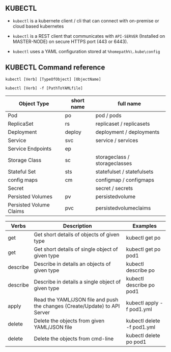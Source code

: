 ## KUBECTL

- `kubectl` is a kubernete client / cli that can connect with on-premise or cloud based kubernetes

- `kubectl` is a REST client that communicates with `API-SERVER` (Installed on MASTER-NODE) on secure HTTPS port (443 or 6443).

- `kubectl` uses a YAML configuration stored at `%homepath%\.kube\config`

## KUBECTL Command reference

`kubectl [Verb] [TypeOfObject] [ObjectName]`

`kubectl [Verb] -f [PathToYAMLfile]`

Object Type | short name | full name
------------|------------|-----------
Pod | po | pod / pods
ReplicaSet | rs | replicaset / replicasets
Deployment | deploy | deployment / deployments
Service | svc | service / services 
Service Endpoints | ep | <NA>
Storage Class | sc | storageclass / storageclasses
Stateful Set | sts | statefulset / statefulsets
config maps | cm | configmap / configmaps
Secret | <NA> | secret / secrets
Persisted Volumes | pv | persistedvolume 
Persisted Volume Claims | pvc | persistedvolumeclaims

Verbs | Description |Examples
------|-------------|-------------
get | Get short details of objects of given type  |kubectl get po
get | Get short details of single object of given type | kubectl get po pod1
describe | Describe in details an objects of given type | kubectl describe po
describe | Describe in details a single object of given type | kubectl describe po pod1
apply | Read the YAML/JSON file and push the changes (Create/Update) to API Server | kubectl apply -f pod1.yml
delete | Delete the objects from given YAML/JSON file | kubectl delete -f pod1.yml
delete | Delete the objects from cmd-line | kubectl delete po pod1



